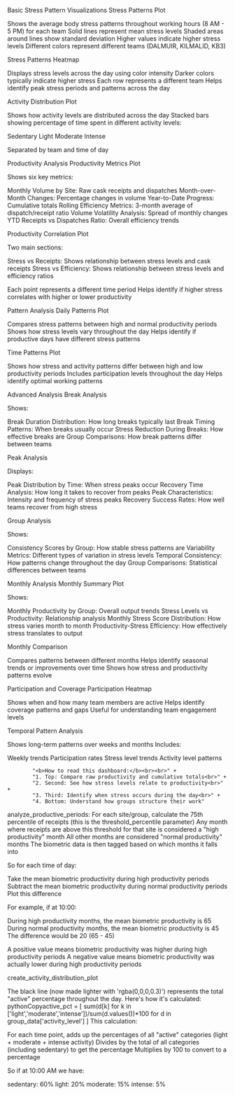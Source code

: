 Basic Stress Pattern Visualizations
Stress Patterns Plot

Shows the average body stress patterns throughout working hours (8 AM - 5 PM) for each team
Solid lines represent mean stress levels
Shaded areas around lines show standard deviation
Higher values indicate higher stress levels
Different colors represent different teams (DALMUIR, KILMALID, KB3)

Stress Patterns Heatmap

Displays stress levels across the day using color intensity
Darker colors typically indicate higher stress
Each row represents a different team
Helps identify peak stress periods and patterns across the day

Activity Distribution Plot

Shows how activity levels are distributed across the day
Stacked bars showing percentage of time spent in different activity levels:

Sedentary
Light
Moderate
Intense


Separated by team and time of day

Productivity Analysis
Productivity Metrics Plot

Shows six key metrics:

Monthly Volume by Site: Raw cask receipts and dispatches
Month-over-Month Changes: Percentage changes in volume
Year-to-Date Progress: Cumulative totals
Rolling Efficiency Metrics: 3-month average of dispatch/receipt ratio
Volume Volatility Analysis: Spread of monthly changes
YTD Receipts vs Dispatches Ratio: Overall efficiency trends



Productivity Correlation Plot

Two main sections:

Stress vs Receipts: Shows relationship between stress levels and cask receipts
Stress vs Efficiency: Shows relationship between stress levels and efficiency ratios


Each point represents a different time period
Helps identify if higher stress correlates with higher or lower productivity

Pattern Analysis
Daily Patterns Plot

Compares stress patterns between high and normal productivity periods
Shows how stress levels vary throughout the day
Helps identify if productive days have different stress patterns

Time Patterns Plot

Shows how stress and activity patterns differ between high and low productivity periods
Includes participation levels throughout the day
Helps identify optimal working patterns

Advanced Analysis
Break Analysis

Shows:

Break Duration Distribution: How long breaks typically last
Break Timing Patterns: When breaks usually occur
Stress Reduction During Breaks: How effective breaks are
Group Comparisons: How break patterns differ between teams



Peak Analysis

Displays:

Peak Distribution by Time: When stress peaks occur
Recovery Time Analysis: How long it takes to recover from peaks
Peak Characteristics: Intensity and frequency of stress peaks
Recovery Success Rates: How well teams recover from high stress



Group Analysis

Shows:

Consistency Scores by Group: How stable stress patterns are
Variability Metrics: Different types of variation in stress levels
Temporal Consistency: How patterns change throughout the day
Group Comparisons: Statistical differences between teams



Monthly Analysis
Monthly Summary Plot

Shows:

Monthly Productivity by Group: Overall output trends
Stress Levels vs Productivity: Relationship analysis
Monthly Stress Score Distribution: How stress varies month to month
Productivity-Stress Efficiency: How effectively stress translates to output



Monthly Comparison

Compares patterns between different months
Helps identify seasonal trends or improvements over time
Shows how stress and productivity patterns evolve

Participation and Coverage
Participation Heatmap

Shows when and how many team members are active
Helps identify coverage patterns and gaps
Useful for understanding team engagement levels

Temporal Pattern Analysis

Shows long-term patterns over weeks and months
Includes:

Weekly trends
Participation rates
Stress level trends
Activity level patterns


            "<b>How to read this dashboard:</b><br><br>" +
            "1. Top: Compare raw productivity and cumulative totals<br>" +
            "2. Second: See how stress levels relate to productivity<br>" +
            "3. Third: Identify when stress occurs during the day<br>" +
            "4. Bottom: Understand how groups structure their work"


analyze_productive_periods:
For each site/group, calculate the 75th percentile of receipts (this is the threshold_percentile parameter)
Any month where receipts are above this threshold for that site is considered a "high productivity" month
All other months are considered "normal productivity" months
The biometric data is then tagged based on which months it falls into


So for each time of day:

Take the mean biometric productivity during high productivity periods
Subtract the mean biometric productivity during normal productivity periods
Plot this difference

For example, if at 10:00:

During high productivity months, the mean biometric productivity is 65
During normal productivity months, the mean biometric productivity is 45
The difference would be 20 (65 - 45)

A positive value means biometric productivity was higher during high productivity periods
A negative value means biometric productivity was actually lower during high productivity periods

create_activity_distribution_plot

The black line (now made lighter with 'rgba(0,0,0,0.3)') represents the total "active" percentage throughout the day. Here's how it's calculated:
pythonCopyactive_pct = [
    sum(d[k] for k in ['light','moderate','intense'])/sum(d.values())*100 
    for d in group_data['activity_level']
]
This calculation:

For each time point, adds up the percentages of all "active" categories (light + moderate + intense activity)
Divides by the total of all categories (including sedentary) to get the percentage
Multiplies by 100 to convert to a percentage

So if at 10:00 AM we have:

sedentary: 60%
light: 20%
moderate: 15%
intense: 5%